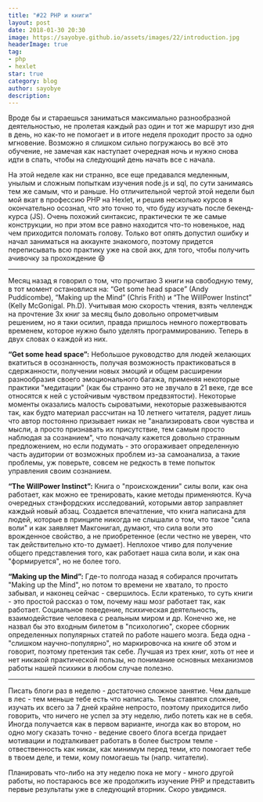 ```yaml
---
title: "#22 PHP и книги"
layout: post
date: 2018-01-30 20:30
image: https://sayobye.github.io/assets/images/22/introduction.jpg
headerImage: true
tag:
- php
- hexlet
star: true
category: blog
author: sayobye
description:
---
```


Вроде бы и стараешься заниматься максимально разнообразной деятельностью, не пролетая каждый раз один и тот же маршрут изо дня в день, но как-то не помогает и в итоге неделя проходит просто за одно мгновение. Возможно я слишком сильно погружаюсь во всё это обучение, не замечая как наступает очередная ночь и нужно снова идти в спать, чтобы на следующий день начать все с начала. 

На этой неделе как ни странно, все еще предавался медленным, унылым и сложным попыткам изучения node.js и sql, по сути занимаясь тем же самым, что и раньше. Но отличительной чертой этой недели был мой вкат в профессию PHP на Hexlet, и решив несколько курсов я окончательно осознал, что это точно то, что буду изучать после бекенд-курса (JS). Очень похожий синтаксис, практически те же самые конструкции, но при этом все равно находится что-то новенькое, над чем приходится поломать голову. Только вот опять допустил ошибку и начал заниматься на аккаунте знакомого, поэтому придется переписывать всю практику уже на свой акк, для того, чтобы получить ачивочку за прохождение :smile:

* * *
Месяц назад я говорил о том, что прочитаю 3 книги на свободную тему, в тот момент остановлися на: “Get some head space” (Andy Puddicombe), “Making up the Mind” (Chris Frith) и “The WillPower Instinct” (Kelly McGonigal. Ph.D). Учитывая мою скорость чтения, взять челлендж на прочтение 3х книг за месяц было довольно опрометчивым решением, но я таки осилил, правда пришлось немного пожертвовать временем, которое нужно было уделять программированию. Теперь в двух словах о каждой из них.

**“Get some head space”:** 
Небольшое руководство для людей желающих вкатиться в осознанность, получая возможность практиковаться в сдержанности, получении новых эмоций и общем расширении разнообразия своего эмоционального багажа, применяя некоторые практики "медитации" (как бы странно это не звучало в 21 веке, где все относятся к ней с устойчивым чувством предвзятости). Некоторые моменты оказались малость сыроватыми, некоторые разжевываются так, как будто материал рассчитан на 10 летнего читателя, радует лишь что автор постоянно призывает никак не "анализировать свои чувства и мысли, а просто признавать их присутствие, тем самым просто наблюдая за сознанием", что поначалу кажется довольно странным предложением, но если подумать - это огораживает определенную часть аудитории от возможных проблем из-за самоанализа, а такие проблемы, уж поверьте, совсем не редкость в теме попыток управления своим сознанием.

**“The WillPower Instinct”:**
Книга о "происхождении" силы воли, как она работает, как можно ее тренировать, какие методы применяются. Куча очередных стэнфордских исследований, которыми автор заправляет каждый новый абзац. Создается впечатление, что книга написана для людей, которые в принципе никогда не слышали о том, что такое "сила воли" и как заявляет Макгонигал, думают, что сила воли это врожденное свойство, а не приобретенное (если честно не уверен, что так действительно кто-то думает). Неплохое чтиво для получение общего представления того, как работает наша сила воли, и как она "формируется", но не более того.

**“Making up the Mind”:** 
Где-то полгода назад я собирался прочитать "Making up the Mind", но потом то времени не хватало, то просто забывал, и наконец сейчас - свершилось. Если кратенько, то суть книги - это простой рассказ о том, почему наш мозг работает так, как работает. Социальное поведение, психическая деятельность, взаимодействие человека с реальным миром и др. Конечно же, не назвал бы это входным билетом в "психологию", скорее сборник определенных популярных статей по работе нашего мозга. Беда одна - "слишком научно-популярно", но маркировочка на книге об этом и говорит, поэтому претензия так себе. Лучшая из трех книг, хоть от нее и нет никакой практической пользы, но понимание основных механизмов работы нашей психики в любом случае полезно.

* * * 
Писать блоги раз в неделю - достаточно сложное занятие. Чем дальше в лес - тем меньше тебе есть что написать. Темы ставятся сложнее, изучать их всего за 7 дней крайне непросто, поэтому приходится либо говорить, что ничего не успел за эту неделю, либо потеть как не в себя. Иногда получается как в первом варианте, иногда как во втором, но одно могу сказать точно - ведение своего блога всегда придает мотивации и подталкивает работать в более быстром темпе - отвественность как никак, как минимум перед теми, кто помогает тебе в твоем деле, и теми, кому помогаешь ты (напр. читатели). 

Планировать что-либо на эту неделю пока не могу - много другой работы, но постараюсь все же продолжить изучение PHP и представить первые результаты уже в следующий вторник. Скоро увидимся.

